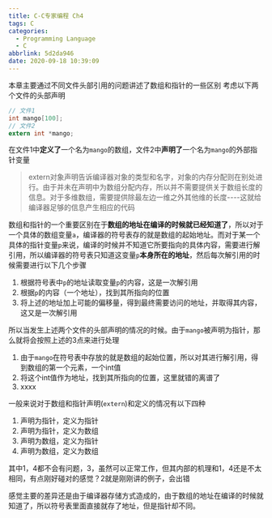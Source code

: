 ```yaml
---
title: C-C专家编程 Ch4
tags: C
categories:
  - Programming Language
  - C
abbrlink: 5d2da946
date: 2020-09-18 10:39:09
---
```



本章主要通过不同文件头部引用的问题讲述了数组和指针的一些区别 
考虑以下两个文件的头部声明
```c
// 文件1
int mango[100];
// 文件2
extern int *mango;
```
在文件1中**定义了**一个名为`mango`的数组，文件2中**声明了**一个名为`mango`的外部指针变量
> extern对象声明告诉编译器对象的类型和名字，对象的内存分配则在别处进行。由于并未在声明中为数组分配内存，所以并不需要提供关于数组长度的信息。对于多维数组，需要提供除最左边一维之外其他维的长度----这就给编译器足够的信息产生相应的代码

数组和指针的一个重要区别在于**数组的地址在编译的时候就已经知道了**，所以对于一个具体的数组变量`a`，编译器的符号表存的就是数组的起始地址。而对于某一个具体的指针变量`p`来说，编译的时候并不知道它所要指向的具体内容，需要进行解引用，所以编译器的符号表只知道这变量`p`**本身所在的地址**，然后每次解引用的时候需要进行以下几个步骤
1. 根据符号表中`p`的地址读取变量`p`的内容，这是一次解引用
2. 根据`p`的内容（一个地址），找到其所指向的位置
3. 将上述的地址加上可能的偏移量，得到最终需要访问的地址，并取得其内容，这又是一次解引用

所以当发生上述两个文件的头部声明的情况的时候。由于`mango`被声明为指针，那么就将会按照上述的3点来进行处理
1. 由于`mango`在符号表中存放的就是数组的起始位置，所以对其进行解引用，得到数组的第一个元素，一个int值
2. 将这个int值作为地址，找到其所指向的位置，这里就错的离谱了
3. xxxx

一般来说对于数组和指针声明(`extern`)和定义的情况有以下四种
1. 声明为指针，定义为指针
2. 声明为指针，定义为数组
3. 声明为数组，定义为指针
4. 声明为数组，定义为数组

其中1，4都不会有问题，3，虽然可以正常工作，但其内部的机理和1，4还是不太相同，有点刚好碰对的感觉？2就是刚刚讲的例子，会出错

感觉主要的差异还是由于编译器存储方式造成的，由于数组的地址在编译的时候就知道了，所以符号表里面直接就存了地址，但是指针却不同。